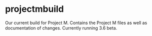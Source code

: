 # projectmbuild
Our current build for Project M. Contains the Project M files as well as documentation of changes. Currently running 3.6 beta.
